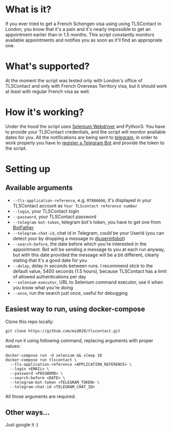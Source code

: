 # What is it?

If you ever tried to get a French Schengen visa using using TLSContact in London, you know that it's a pain
and it's nearly impossible to get an appointment earlier than in 1.5 months. This script constantly monitors
available appointments and notifies you as soon as it'll find an appropriate one.

# What's supported?

At the moment the script was tested only with London's office of TLSContact and only with French Overseas
Territory visa, but it should work at least with regular French visa as well.

# How it's working?

Under the hood the script uses [Selenium Webdriver](https://www.seleniumhq.org/projects/webdriver/) and
Python3. You have to provide your TLSContact credentials, and the script will monitor available dates for you.
All the notifications are being sent to [telegram](https://telegram.org), in order to work properly you have
to [register a Telegram Bot](https://core.telegram.org/bots#6-botfather) and provide the token to the script.

# Setting up

## Available arguments

* `--tls-application-reference`, e.g. `M7806666`, it's displayed in your TLSContact account as `Your TLScontact
  reference number`
* `--login`, your TLSContact login
* `--password`, your TLSContact password
* `--telegram-bot-token`, telegram bot's token, you have to get one from [BotFather](https://core.telegram.org/bots#6-botfather)
* `--telegram-chat-id`, chat id in Telegram, could be your UserId (you can detect your by dropping a message to
  [@userinfobot](https://t.me/userinfobot))
* `--search-before`, the date before which you're interested in the appointment. Bot will be sending a message
  to you at each run anyway, but with this date provided the message will be a bit different, clearly stating
  that it's a good date for you
* `--delay`, delay in seconds between runs. I recommend stick to the default value, 5400 seconds (1.5 hours),
  because TLSContact has a limit of allowed authentications per day   
* `--selenium-executor`, URL to Selenium command executor, use it when you know what you're doing
* `--once`, run the search just once, useful for debugging

## Easiest way to run, using docker-compose

Clone this repo locally:

```
git clone https://github.com/mid020/tlscontact.git
```

And run it using following command, replacing arguments with proper values:

```
docker-compose run -d selenium && sleep 10
docker-compose run tlscontact \
  --tls-application-reference <APPLICATION_REFERENCE> \
  --login <EMAIL> \
  --password <PASSWORD> \
  --search-before <DATE> \
  --telegram-bot-token <TELEGRAM_TOKEN> \
  --telegram-chat-id <TELEGRAM_CHAT_ID>
```

All those arguments are required.

## Other ways...

Just google it :)
